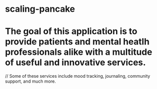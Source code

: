 # scaling-pancake

# The goal of this application is to provide patients and mental heatlh professionals alike with a multitude of useful and innovative services.
// Some of these services include mood tracking, journaling, community support, and much more.